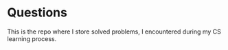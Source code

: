 # Questions

This is the repo where I store solved problems, I encountered during my CS learning process.
